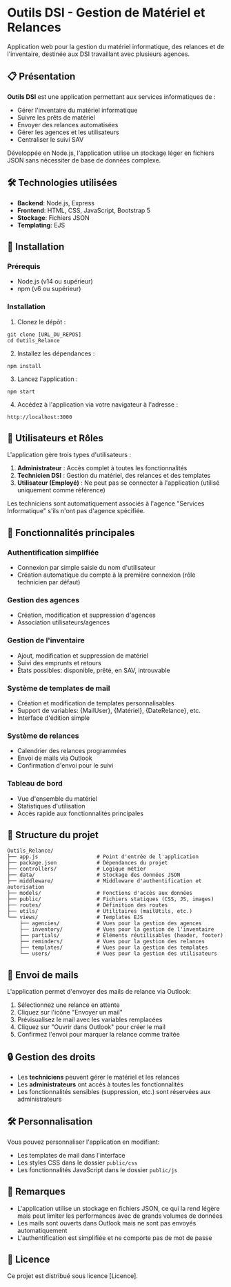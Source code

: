 # Outils DSI - Gestion de Matériel et Relances

Application web pour la gestion du matériel informatique, des relances et de l'inventaire, destinée aux DSI travaillant avec plusieurs agences.

## 📋 Présentation

**Outils DSI** est une application permettant aux services informatiques de :
- Gérer l'inventaire du matériel informatique
- Suivre les prêts de matériel
- Envoyer des relances automatisées
- Gérer les agences et les utilisateurs
- Centraliser le suivi SAV

Développée en Node.js, l'application utilise un stockage léger en fichiers JSON sans nécessiter de base de données complexe.

## 🛠️ Technologies utilisées

- **Backend**: Node.js, Express
- **Frontend**: HTML, CSS, JavaScript, Bootstrap 5
- **Stockage**: Fichiers JSON
- **Templating**: EJS

## 🚀 Installation

### Prérequis

- Node.js (v14 ou supérieur)
- npm (v6 ou supérieur)

### Installation

1. Clonez le dépôt :
```
git clone [URL_DU_REPOS]
cd Outils_Relance
```

2. Installez les dépendances :
```
npm install
```

3. Lancez l'application :
```
npm start
```

4. Accédez à l'application via votre navigateur à l'adresse :
```
http://localhost:3000
```

## 👤 Utilisateurs et Rôles

L'application gère trois types d'utilisateurs :

1. **Administrateur** : Accès complet à toutes les fonctionnalités
2. **Technicien DSI** : Gestion du matériel, des relances et des templates
3. **Utilisateur (Employé)** : Ne peut pas se connecter à l'application (utilisé uniquement comme référence)

Les techniciens sont automatiquement associés à l'agence "Services Informatique" s'ils n'ont pas d'agence spécifiée.

## 📱 Fonctionnalités principales

### Authentification simplifiée
- Connexion par simple saisie du nom d'utilisateur
- Création automatique du compte à la première connexion (rôle technicien par défaut)

### Gestion des agences
- Création, modification et suppression d'agences
- Association utilisateurs/agences

### Gestion de l'inventaire
- Ajout, modification et suppression de matériel
- Suivi des emprunts et retours
- États possibles: disponible, prêté, en SAV, introuvable

### Système de templates de mail
- Création et modification de templates personnalisables
- Support de variables: {MailUser}, {Matériel}, {DateRelance}, etc.
- Interface d'édition simple

### Système de relances
- Calendrier des relances programmées
- Envoi de mails via Outlook
- Confirmation d'envoi pour le suivi

### Tableau de bord
- Vue d'ensemble du matériel
- Statistiques d'utilisation
- Accès rapide aux fonctionnalités principales

## 📁 Structure du projet

```
Outils_Relance/
├── app.js                   # Point d'entrée de l'application
├── package.json             # Dépendances du projet
├── controllers/             # Logique métier
├── data/                    # Stockage des données JSON
├── middleware/              # Middleware d'authentification et autorisation
├── models/                  # Fonctions d'accès aux données
├── public/                  # Fichiers statiques (CSS, JS, images)
├── routes/                  # Définition des routes
├── utils/                   # Utilitaires (mailUtils, etc.)
└── views/                   # Templates EJS
    ├── agencies/            # Vues pour la gestion des agences
    ├── inventory/           # Vues pour la gestion de l'inventaire
    ├── partials/            # Éléments réutilisables (header, footer)
    ├── reminders/           # Vues pour la gestion des relances
    ├── templates/           # Vues pour la gestion des templates
    └── users/               # Vues pour la gestion des utilisateurs
```

## 📧 Envoi de mails

L'application permet d'envoyer des mails de relance via Outlook:

1. Sélectionnez une relance en attente
2. Cliquez sur l'icône "Envoyer un mail"
3. Prévisualisez le mail avec les variables remplacées
4. Cliquez sur "Ouvrir dans Outlook" pour créer le mail
5. Confirmez l'envoi pour marquer la relance comme traitée

## 🔒 Gestion des droits

- Les **techniciens** peuvent gérer le matériel et les relances
- Les **administrateurs** ont accès à toutes les fonctionnalités
- Les fonctionnalités sensibles (suppression, etc.) sont réservées aux administrateurs

## 🛠️ Personnalisation

Vous pouvez personnaliser l'application en modifiant:
- Les templates de mail dans l'interface
- Les styles CSS dans le dossier `public/css`
- Les fonctionnalités JavaScript dans le dossier `public/js`

## 📝 Remarques

- L'application utilise un stockage en fichiers JSON, ce qui la rend légère mais peut limiter les performances avec de grands volumes de données
- Les mails sont ouverts dans Outlook mais ne sont pas envoyés automatiquement
- L'authentification est simplifiée et ne comporte pas de mot de passe

## 📄 Licence

Ce projet est distribué sous licence [Licence]. 